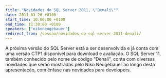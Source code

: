 ```yaml
---
title: "Novidades do SQL Server 2011, \"Denali\""
date: 2011-03-26 +0100
start_time: 10:00:00 +0100
end_time: 11:30:00 +0100
speakers: ["nikoneugebauer"]
redirect_from: /sessao/novidades-do-sql-server-2011-denali/
---
```

A próxima versão do SQL Server está a ser desenvolvida e já conta com uma versão CTP1 disponível para download e avaliação. O SQL Server 11, também conhecido pelo nome de código "Denali", conta com diversas novidades que serão mostradas pelo Niko Neugebauer ao longo desta apresentação, com ênfase nas novidades para developers.

